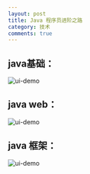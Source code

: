 ```yaml
---
layout: post
title: Java 程序员进阶之路
category: 技术
comments: true
---
```


## java基础：

![ui-demo](http://static.oschina.net/uploads/space/2014/1107/163703_sIpL_1863482.jpg)

## java web：

![ui-demo](http://static.oschina.net/uploads/space/2014/1107/163750_VaM9_1863482.jpg)

## java 框架：

![ui-demo](http://static.oschina.net/uploads/space/2014/1107/164000_q4iF_1863482.jpg)
